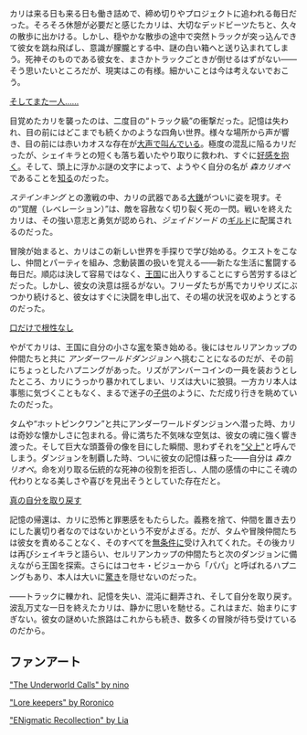 <!-- title: 森カリオペ -->
<!-- status: 生存 -->

カリは来る日も来る日も働き詰めで、締め切りやプロジェクトに追われる毎日だった。そろそろ休憩が必要だと感じたカリは、大切なデッドビーツたちと、久々の散歩に出かける。しかし、穏やかな散歩の途中で突然トラックが突っ込んできて彼女を跳ね飛ばし、意識が朦朧とする中、謎の白い箱へと送り込まれてしまう。死神そのものである彼女を、まさかトラックごときが倒せるはずがない――そう思いたいところだが、現実はこの有様。細かいことは今は考えないでおこう。

[そしてまた一人……](#embed:https://www.youtube.com/live/xE3JQ1R2DdU?t=331)

目覚めたカリを襲ったのは、二度目の“トラック級”の衝撃だった。記憶は失われ、目の前にはどこまでも続くかのような四角い世界。様々な場所から声が響き、目の前には赤いカオスな存在が[大声で叫んでいる](https://www.youtube.com/live/xE3JQ1R2DdU?feature=shared&t=2575)。極度の混乱に陥るカリだったが、シェイキラとの短くも落ち着いたやり取りに救われ、すぐに[好感を抱く](https://www.youtube.com/live/xE3JQ1R2DdU?feature=shared&t=893)。そして、頭上に浮かぶ謎の文字によって、ようやく自分の名が _森カリオペ_ であることを[知る](https://www.youtube.com/live/xE3JQ1R2DdU?feature=shared&t=1658)のだった。

_ステインキング_ との激戦の中、カリの武器である[大鎌](https://www.youtube.com/live/xE3JQ1R2DdU?feature=shared&t=3259)がついに姿を現す。その“覚醒（レベレーション）”は、敵を容赦なく切り裂く死の一閃。戦いを終えたカリは、その強い意志と勇気が認められ、_ジェイドソード_ の[ギルド](https://www.youtube.com/live/xE3JQ1R2DdU?feature=shared&t=3639)に配属されるのだった。

冒険が始まると、カリはこの新しい世界を手探りで学び始める。クエストをこなし、仲間とパーティを組み、念動装置の扱いを覚える――新たな生活に奮闘する毎日だ。順応は決して容易ではなく、[王国](https://www.youtube.com/live/xE3JQ1R2DdU?feature=shared&t=4875)に出入りすることにすら苦労するほどだった。しかし、彼女の決意は揺るがない。フリーダたちが馬でカリやリズにぶつかり続けると、彼女はすぐに決闘を申し出て、その場の状況を収めようとするのだった。

[口だけで根性なし](#embed:https://www.youtube.com/live/xE3JQ1R2DdU?feature=shared&t=5481)

やがてカリは、王国に自分の小さな[家](https://www.youtube.com/live/xE3JQ1R2DdU?feature=shared&t=7457)を築き始める。後にはセルリアンカップの仲間たちと共に _アンダーワールドダンジョン_ へ挑むことになるのだが、その前にちょっとしたハプニングがあった。リズがアンバーコインの一員を装おうとしたところ、カリにうっかり暴かれてしまい、リズは大いに狼狽。一方カリ本人は事態に気づくこともなく、まるで迷子の[子供](https://www.youtube.com/live/xE3JQ1R2DdU?feature=shared&t=8063)のように、ただ成り行きを眺めていたのだった。

タムや“ホットピンクワン”と共にアンダーワールドダンジョンへ潜った時、カリは奇妙な懐かしさに包まれる。骨に満ちた不気味な空気は、彼女の魂に強く響き渡った。そして巨大な頭蓋骨の像を目にした瞬間、思わずそれを["父上"](https://www.youtube.com/live/xE3JQ1R2DdU?feature=shared&t=11570)と呼んでしまう。ダンジョンを制覇した時、ついに彼女の記憶は蘇った――自分は _森カリオペ_。命を刈り取る伝統的な死神の役割を拒否し、人間の感情の中にこそ魂の代わりとなる美しさや喜びを見出そうとしていた存在だと。

[真の自分を取り戻す](#embed:https://www.youtube.com/live/xE3JQ1R2DdU?t=12230)

記憶の帰還は、カリに恐怖と罪悪感をもたらした。義務を捨て、仲間を置き去りにした裏切り者なのではないかという不安がよぎる。だが、タムや冒険仲間たちは彼女を責めることなく、そのすべてを[無条件に](https://www.youtube.com/live/xE3JQ1R2DdU?feature=shared&t=12438)受け入れてくれた。その後カリは再びシェイキラと語らい、セルリアンカップの仲間たちと次のダンジョンに備えながら王国を探索。さらにはコセキ・ビジューから「パパ」と呼ばれるハプニングもあり、本人は大いに[驚き](https://www.youtube.com/live/xE3JQ1R2DdU?feature=shared&t=14424)を隠せないのだった。

――トラックに轢かれ、記憶を失い、混沌に翻弄され、そして自分を取り戻す。波乱万丈な一日を終えたカリは、静かに思いを馳せる。これはまだ、始まりにすぎない。彼女の謎めいた旅路はこれからも続き、数多くの冒険が待ち受けているのだから。

## ファンアート

["The Underworld Calls" by nino](https://x.com/2nochuu/status/1902511940938952880)

["Lore keepers" by Roronico](https://x.com/roronico1512/status/1919423587532095876)

<!-- kiara -->

["ENigmatic Recollection" by Lia](https://x.com/liapandaaaa/status/1827543495890104368)